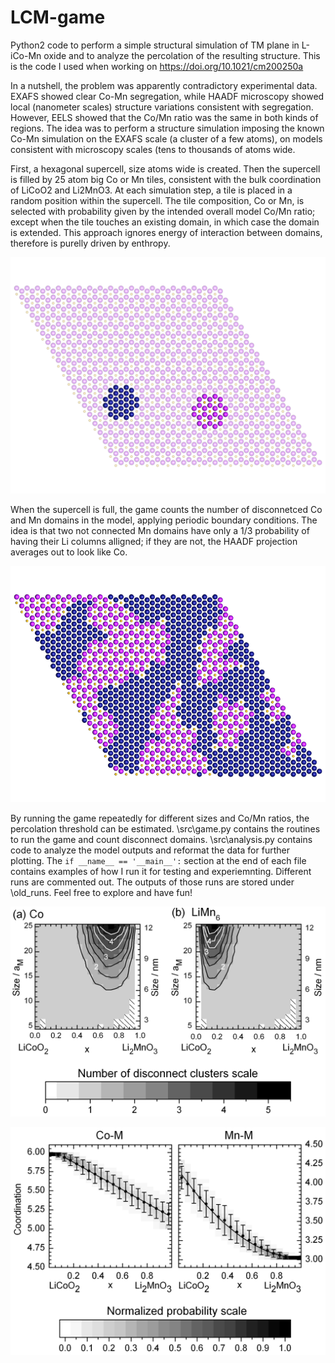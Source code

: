 # LCM-game

Python2 code to perform a simple structural simulation of TM plane in L-iCo-Mn oxide and to analyze the percolation of the resulting structure. This is the code I used when working on https://doi.org/10.1021/cm200250a

In a nutshell, the problem was apparently contradictory experimental data. EXAFS showed clear Co-Mn segregation, while HAADF microscopy showed local (nanometer scales) structure variations consistent with segregation. However, EELS showed that the Co/Mn ratio was the same in both kinds of regions. The idea was to perform a structure simulation imposing the known Co-Mn simulation on the EXAFS scale (a cluster of a few atoms), on models consistent with microscopy scales (tens to thousands of atoms wide.

First, a hexagonal supercell, size atoms wide is created. Then the supercell is filled by 25 atom big Co or Mn tiles, consistent with the bulk coordination of LiCoO2 and Li2MnO3. At each simulation step, a tile is placed in a random position within the supercell. The tile composition, Co or Mn, is selected with probability given by the intended overall model Co/Mn ratio; except when the tile touches an existing domain, in which case the domain is extended. This approach ignores energy of interaction between domains, therefore is purelly driven by enthropy.

![model step](/img/figure__II_step_II.bmp)

When the supercell is full, the game counts the number of disconnetced Co and Mn domains in the model, applying periodic boundary conditions. The idea is that two not connected Mn domains have only a 1/3 probability of having their Li columns alligned; if they are not, the HAADF projection averages out to look like Co.

![model full](/img/figure__II_CoMn.bmp)

By running the game repeatedly for different sizes and Co/Mn ratios, the percolation threshold can be estimated. \src\game.py contains the routines to run the game and count disconnect domains. \src\analysis.py contains code to analyze the model outputs and reformat the data for further plotting. The ```if __name__ == '__main__':``` section at the end of each file contains examples of how I run it for testing and experiemnting. Different runs are commented out. The outputs of those runs are stored under \old_runs. Feel free to explore and have fun!

![model stats I](/img/Model_clusters_1col.tif)

![model coordination](/img/Model_coordination_1col.tif)
